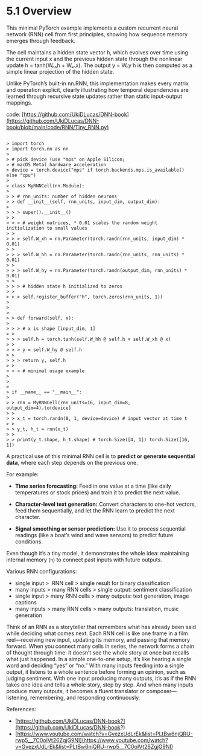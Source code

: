 # 5.1 Overview

This minimal PyTorch example implements a custom recurrent neural network (RNN) cell from first principles, showing how sequence memory emerges through feedback.

The cell maintains a hidden state vector h, which evolves over time using the current input x and the previous hidden state through the nonlinear update h = tanh(Wₕₕh + Wₓₕx). The output y = Wₕy h is then computed as a simple linear projection of the hidden state.

Unlike PyTorch’s built-in nn.RNN, this implementation makes every matrix and operation explicit, clearly illustrating how temporal dependencies are learned through recursive state updates rather than static input-output mappings.

  
code: [https://github.com/UkiDLucas/DNN-book](https://github.com/UkiDLucas/DNN-book/blob/main/code/RNN/Tiny_RNN.py)  
  
  
  
```

> import torch  
> import torch.nn as nn  
>   
> # pick device (use "mps" on Apple Silicon;  
> # macOS Metal hardware acceleration  
> device = torch.device("mps" if torch.backends.mps.is_available() else "cpu")  
>   
> class MyRNNCell(nn.Module):  
> 
> > # rnn_units: number of hidden neurons  
> > def __init__(self, rnn_units, input_dim, output_dim):  
> 
> > > super().__init__()
> > 
> > > # weight matrices, * 0.01 scales the random weight initialization to small values
> > 
> > > self.W_xh = nn.Parameter(torch.randn(rnn_units, input_dim) * 0.01)
> > 
> > > self.W_hh = nn.Parameter(torch.randn(rnn_units, rnn_units) * 0.01)
> > 
> > > self.W_hy = nn.Parameter(torch.randn(output_dim, rnn_units) * 0.01)
> > 
> > > # hidden state h initialized to zeros
> > 
> > > self.register_buffer("h", torch.zeros(rnn_units, 1))
> 
>   
> 
> > def forward(self, x):
> 
> > > # x is shape [input_dim, 1]
> > 
> > > self.h = torch.tanh(self.W_hh @ self.h + self.W_xh @ x)
> > 
> > > y = self.W_hy @ self.h
> > 
> > > return y, self.h
> > 
> > > # minimal usage example
> 
>   
>   
> if __name__ == "__main__":  
> 
> > rnn = MyRNNCell(rnn_units=16, input_dim=8, output_dim=4).to(device)
> > 
> > x_t = torch.randn(8, 1, device=device) # input vector at time t
> > 
> > y_t, h_t = rnn(x_t)
> > 
> > print(y_t.shape, h_t.shape) # torch.Size([4, 1]) torch.Size([16, 1])

```

  

A practical use of this minimal RNN cell is to **predict or generate sequential data**, where each step depends on the previous one.

For example:

- **Time series forecasting:** Feed in one value at a time (like daily temperatures or stock prices) and train it to predict the next value.
    
- **Character-level text generation:** Convert characters to one-hot vectors, feed them sequentially, and let the RNN learn to predict the next character.
    
- **Signal smoothing or sensor prediction:** Use it to process sequential readings (like a boat’s wind and wave sensors) to predict future conditions.
    

Even though it’s a tiny model, it demonstrates the whole idea: maintaining internal memory (`h`) to connect past inputs with future outputs.

Various RNN configurations:

- single input >  RNN cell > single result for binary classification
- many inputs > many RNN cells > single output: sentiment classification
- single input > many RNN cells > many outputs: text generation, image captions
- many inputs > many RNN cells > many outputs: translation, music generation

Think of an RNN as a storyteller that remembers what has already been said while deciding what comes next. Each RNN cell is like one frame in a film reel—receiving new input, updating its memory, and passing that memory forward. When you connect many cells in series, the network forms a chain of thought through time: it doesn’t see the whole story at once but recalls what just happened. In a simple one-to-one setup, it’s like hearing a single word and deciding “yes” or “no.” With many inputs feeding into a single output, it listens to a whole sentence before forming an opinion, such as judging sentiment. With one input producing many outputs, it’s as if the RNN takes one idea and tells a whole story, step by step. And when many inputs produce many outputs, it becomes a fluent translator or composer—listening, remembering, and responding continuously.

References:

- [https://github.com/UkiDLucas/DNN-book?](https://github.com/UkiDLucas/DNN-book?)
- [https://www.youtube.com/watch?v=GvezxUdLrEk&list=PLtBw6njQRU-rwp5__7C0oIVt26ZgjG9NI](https://www.youtube.com/watch?v=GvezxUdLrEk&list=PLtBw6njQRU-rwp5__7C0oIVt26ZgjG9NI)